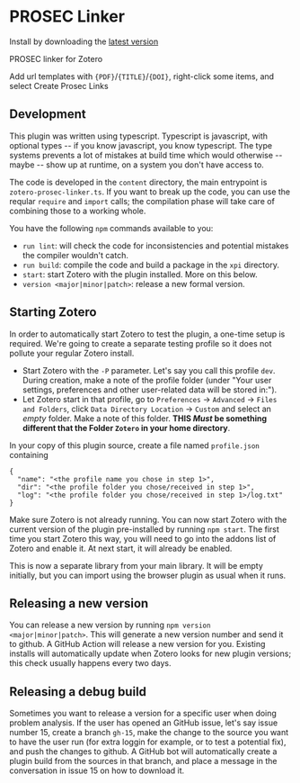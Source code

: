 PROSEC Linker
=================

Install by downloading the [latest version](https://github.com/retorquere/zotero-prosec-linker/releases/latest)

PROSEC linker for Zotero

Add url templates with `{PDF}`/`{TITLE}`/`{DOI}`, right-click some items, and select Create Prosec Links

## Development

This plugin was written using typescript. Typescript is javascript,
with optional types -- if you know javascript, you know typescript.
The type systems prevents a lot of mistakes at build time which
would otherwise -- maybe -- show up at runtime, on a system you
don't have access to.

The code is developed in the `content` directory, the main entrypoint
is `zotero-prosec-linker.ts`. If you want to break up the code, you
can use the reqular `require` and `import` calls; the compilation
phase will take care of combining those to a working whole.

You have the following `npm` commands available to you:

* `run lint`: will check the code for inconsistencies and potential mistakes the compiler wouldn't catch.
* `run build`: compile the code and build a package in the `xpi` directory.
* `start`: start Zotero with the plugin installed. More on this below.
* `version <major|minor|patch>`: release a new formal version.

## Starting Zotero

In order to automatically start Zotero to test the plugin, a one-time setup is required. We're going to create a separate testing profile so it does not pollute your regular Zotero install.

* Start Zotero with the `-P` parameter. Let's say you call this profile `dev`. During creation, make a note of the profile folder (under "Your user settings, preferences and other user-related data will be stored in:").
* Let Zotero start in that profile, go to `Preferences` -> `Advanced` -> `Files and Folders`, click `Data Directory Location` -> `Custom` and select an *empty* folder. Make a note of this folder. **THIS *Must* be something different that the Folder `Zotero` in your home directory**.

In your copy of this plugin source, create a file named `profile.json` containing

```
{
  "name": "<the profile name you chose in step 1>",
  "dir": "<the profile folder you chose/received in step 1>",
  "log": "<the profile folder you chose/received in step 1>/log.txt"
}
```

Make sure Zotero is not already running. You can now start Zotero with the current version of the plugin pre-installed by running `npm start`. The first time you start Zotero this way, you will need to go into the addons list of Zotero and enable it. At next start, it will already be enabled.

This is now a separate library from your main library. It will be empty initially, but you can import using the browser plugin as usual when it runs.

## Releasing a new version

You can release a new version by running `npm version <major|minor|patch>`. This will generate a new version number and send it to github. A GitHub Action will release a new version for you. Existing installs will automatically update when Zotero looks for new plugin versions; this check usually happens every two days.

## Releasing a debug build

Sometimes you want to release a version for a specific user when doing problem analysis. If the user has opened an GitHub issue, let's say issue number 15, create a branch `gh-15`, make the change to the source you want to have the user run (for extra loggin for example, or to test a potential fix), and push the changes to github. A GitHub bot will automatically create a plugin build from the sources in that branch, and place a message in the conversation in issue 15 on how to download it.
